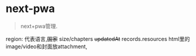 # next-pwa
> next+pwa管理.
>
region: 代表语言,~~国家~~
size/chapters
~~updatedAt~~
records.resources
html里的image/video和封面放attachment,